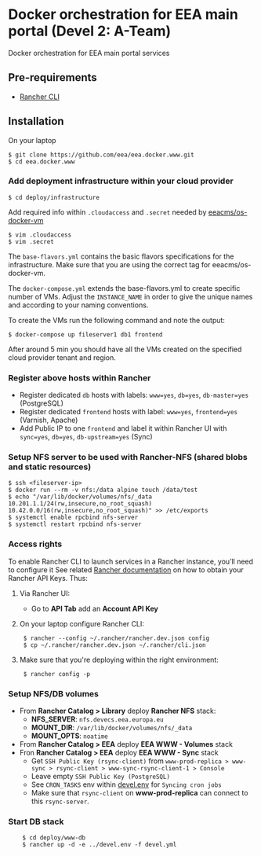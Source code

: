 # Docker orchestration for EEA main portal (Devel 2: A-Team)

Docker orchestration for EEA main portal services

## Pre-requirements

* [Rancher CLI](https://docs.rancher.com/rancher/v1.2/en/cli/)

## Installation

On your laptop

    $ git clone https://github.com/eea/eea.docker.www.git
    $ cd eea.docker.www

### Add deployment infrastructure within your cloud provider

    $ cd deploy/infrastructure

Add required info within `.cloudaccess` and `.secret` needed by [eeacms/os-docker-vm](https://github.com/eea/eea.docker.openstack.host#usage)

    $ vim .cloudaccess
    $ vim .secret


The `base-flavors.yml` contains the basic flavors specifications for the infrastructure. Make sure that you are using the correct tag for eeacms/os-docker-vm.

The `docker-compose.yml` extends the base-flavors.yml to create specific number of VMs. Adjust the `INSTANCE_NAME` in order to give the unique names and according to your naming conventions.

To create the VMs run the following command and note the output:

    $ docker-compose up fileserver1 db1 frontend

After around 5 min you should have all the VMs created on the specified cloud provider tenant and region.

### Register above hosts within Rancher

* Register dedicated `db` hosts with labels: `www=yes`, `db=yes`, `db-master=yes` (PostgreSQL)
* Register dedicated `frontend` hosts with label: `www=yes`, `frontend=yes` (Varnish, Apache)
* Add Public IP to one `frontend` and label it within Rancher UI with `sync=yes`, `db=yes`, `db-upstream=yes` (Sync)

### Setup NFS server to be used with Rancher-NFS (shared blobs and static resources)

    $ ssh <fileserver-ip>
    $ docker run --rm -v nfs:/data alpine touch /data/test
    $ echo "/var/lib/docker/volumes/nfs/_data 10.201.1.1/24(rw,insecure,no_root_squash) 10.42.0.0/16(rw,insecure,no_root_squash)" >> /etc/exports
    $ systemctl enable rpcbind nfs-server
    $ systemctl restart rpcbind nfs-server

### Access rights
   
To enable Rancher CLI to launch services in a Rancher instance, you’ll need to configure it
See related [Rancher documentation](http://docs.rancher.com/rancher/v1.3/en/api/v2-beta/access-control/)
on how to obtain your Rancher API Keys. Thus:

1. Via Rancher UI:

    * Go to **API Tab** add an **Account API Key**

2. On your laptop configure Rancher CLI:

        $ rancher --config ~/.rancher/rancher.dev.json config
        $ cp ~/.rancher/rancher.dev.json ~/.rancher/cli.json

3. Make sure that you're deploying within the right environment:

        $ rancher config -p

### Setup NFS/DB volumes

* From **Rancher Catalog > Library** deploy **Rancher NFS** stack:
  * **NFS_SERVER**: `nfs.devecs.eea.europa.eu`
  * **MOUNT_DIR**: `/var/lib/docker/volumes/nfs/_data`
  * **MOUNT_OPTS**: `noatime`
* From **Rancher Catalog > EEA** deploy **EEA WWW - Volumes** stack
* Fron **Rancher Catalog > EEA** deploy **EEA WWW - Sync** stack
  * Get `SSH Public Key (rsync-client)` from `www-prod-replica > www-sync > rsync-client > www-sync-rsync-client-1 > Console`
  * Leave empty `SSH Public Key (PostgreSQL)`
  * See `CRON_TASKS` env within [devel.env](https://github.com/eea/eea.docker.www/blob/master/deploy/devel.env) for `Syncing cron jobs`
  * Make sure that `rsync-client` on **www-prod-replica** can connect to this `rsync-server`.

### Start DB stack

        $ cd deploy/www-db
        $ rancher up -d -e ../devel.env -f devel.yml
